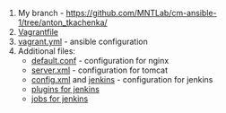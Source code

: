 1. My branch - https://github.com/MNTLab/cm-ansible-1/tree/anton_tkachenka/
2. [Vagrantfile](/vagrant/Vagrantfile)
3. [vagrant.yml](/vagrant/vagrant.yml) - ansible configuration
4. Additional files:
   - [default.conf](/vagrant/test/default.conf) - configuration for nginx
   - [server.xml](/vagrant/test/server.xml) - configuration for tomcat
   - [config.xml](/vagrant/test/config.xml) and [jenkins](vagrant/test/jenkins) - configuration for jenkins
   - [plugins for jenkins](vagrant/plugins/)
   - [jobs for jenkins](vagrant/jobs/)
   
